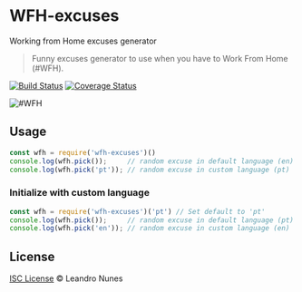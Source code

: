 # WFH-excuses
Working from Home excuses generator

> Funny excuses generator to use when you have to Work From Home (#WFH).

[![Build Status](https://travis-ci.org/lnfnunes/WFH-excuses.svg?branch=master)](https://travis-ci.org/lnfnunes/WFH-excuses)
[![Coverage Status](https://coveralls.io/repos/github/lnfnunes/WFH-excuses/badge.svg?branch=master)](https://coveralls.io/github/lnfnunes/WFH-excuses?branch=master)

![#WFH](https://media.tenor.com/images/9516072e24d292492bfb7975a1b0c774/tenor.gif)

## Usage
```js
const wfh = require('wfh-excuses')()
console.log(wfh.pick());     // random excuse in default language (en)
console.log(wfh.pick('pt')); // random excuse in custom language (pt)
```

### Initialize with custom language
```js
const wfh = require('wfh-excuses')('pt') // Set default to 'pt'
console.log(wfh.pick());     // random excuse in default language (pt)
console.log(wfh.pick('en')); // random excuse in custom language (en)
```

## License
[ISC License](LICENSE.md) © Leandro Nunes

